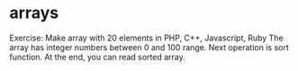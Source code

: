 # arrays
Exercise: Make array with 20 elements in PHP, C++, Javascript, Ruby
The array has integer numbers between 0 and 100 range. 
Next operation is sort function. 
At the end, you can read sorted array.
